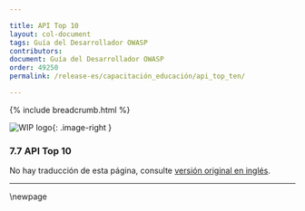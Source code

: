 ```yaml
---

title: API Top 10
layout: col-document
tags: Guía del Desarrollador OWASP
contributors:
document: Guía del Desarrollador OWASP
order: 49250
permalink: /release-es/capacitación_educación/api_top_ten/

---
```


{% include breadcrumb.html %}

<style type="text/css">
.image-right {
  height: 180px;
  display: block;
  margin-left: auto;
  margin-right: auto;
  float: right;
}
</style>

![WIP logo](../../../assets/images/dg_wip.png "Trabajo en curso"){: .image-right }

### 7.7 API Top 10

No hay traducción de esta página, consulte [versión original en inglés][release0907].

----

[release0907]: https://github.com/OWASP/www-project-developer-guide/blob/main/release/09-training-education/07-api-top-ten.md

\newpage
